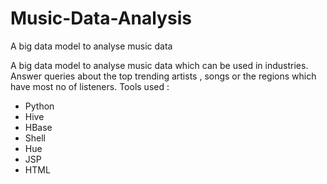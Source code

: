 # Music-Data-Analysis
A big data model to analyse music data

A big data model to analyse music data which can be used in industries. Answer queries about the top trending artists , songs or the regions which have most no of listeners.
Tools used : 
* Python
* Hive
* HBase
* Shell
* Hue
* JSP
* HTML
